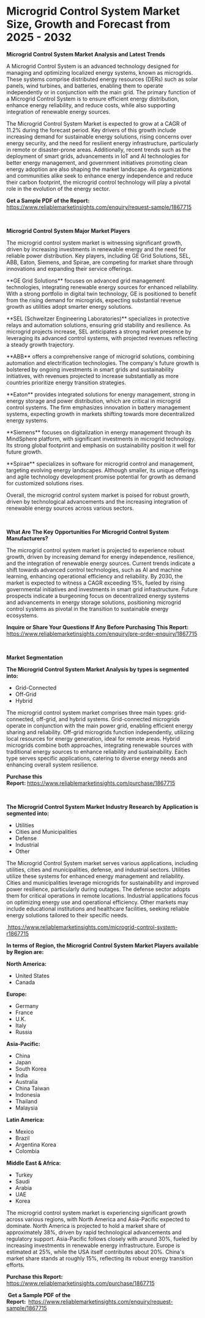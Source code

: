 <p><h1>Microgrid Control System Market Size, Growth and Forecast from 2025 - 2032</h1></p><p><strong>Microgrid Control System Market Analysis and Latest Trends</strong></p>
<p><p>A Microgrid Control System is an advanced technology designed for managing and optimizing localized energy systems, known as microgrids. These systems comprise distributed energy resources (DERs) such as solar panels, wind turbines, and batteries, enabling them to operate independently or in conjunction with the main grid. The primary function of a Microgrid Control System is to ensure efficient energy distribution, enhance energy reliability, and reduce costs, while also supporting integration of renewable energy sources.</p><p>The Microgrid Control System Market is expected to grow at a CAGR of 11.2% during the forecast period. Key drivers of this growth include increasing demand for sustainable energy solutions, rising concerns over energy security, and the need for resilient energy infrastructure, particularly in remote or disaster-prone areas. Additionally, recent trends such as the deployment of smart grids, advancements in IoT and AI technologies for better energy management, and government initiatives promoting clean energy adoption are also shaping the market landscape. As organizations and communities alike seek to enhance energy independence and reduce their carbon footprint, the microgrid control technology will play a pivotal role in the evolution of the energy sector.</p></p>
<p><strong>Get a Sample PDF of the Report:&nbsp;</strong> <a href="https://www.reliablemarketinsights.com/enquiry/request-sample/1867715?utm_campaign=2788&utm_medium=2&utm_source=Github&utm_content=ia&utm_term=16042025&utm_id=microgrid-control-system">https://www.reliablemarketinsights.com/enquiry/request-sample/1867715</a></p>
<p>&nbsp;</p>
<p><strong>Microgrid Control System Major Market Players</strong></p>
<p><p>The microgrid control system market is witnessing significant growth, driven by increasing investments in renewable energy and the need for reliable power distribution. Key players, including GE Grid Solutions, SEL, ABB, Eaton, Siemens, and Spirae, are competing for market share through innovations and expanding their service offerings.</p><p>**GE Grid Solutions** focuses on advanced grid management technologies, integrating renewable energy sources for enhanced reliability. With a strong portfolio in digital twin technology, GE is positioned to benefit from the rising demand for microgrids, expecting substantial revenue growth as utilities adopt smarter energy solutions.</p><p>**SEL (Schweitzer Engineering Laboratories)** specializes in protective relays and automation solutions, ensuring grid stability and resilience. As microgrid projects increase, SEL anticipates a strong market presence by leveraging its advanced control systems, with projected revenues reflecting a steady growth trajectory.</p><p>**ABB** offers a comprehensive range of microgrid solutions, combining automation and electrification technologies. The company's future growth is bolstered by ongoing investments in smart grids and sustainability initiatives, with revenues projected to increase substantially as more countries prioritize energy transition strategies.</p><p>**Eaton** provides integrated solutions for energy management, strong in energy storage and power distribution, which are critical in microgrid control systems. The firm emphasizes innovation in battery management systems, expecting growth in markets shifting towards more decentralized energy systems.</p><p>**Siemens** focuses on digitalization in energy management through its MindSphere platform, with significant investments in microgrid technology. Its strong global footprint and emphasis on sustainability position it well for future growth.</p><p>**Spirae** specializes in software for microgrid control and management, targeting evolving energy landscapes. Although smaller, its unique offerings and agile technology development promise potential for growth as demand for customized solutions rises.</p><p>Overall, the microgrid control system market is poised for robust growth, driven by technological advancements and the increasing integration of renewable energy sources across various sectors.</p></p>
<p>&nbsp;</p>
<p><strong>What Are The Key Opportunities For Microgrid Control System Manufacturers?</strong></p>
<p><p>The microgrid control system market is projected to experience robust growth, driven by increasing demand for energy independence, resilience, and the integration of renewable energy sources. Current trends indicate a shift towards advanced control technologies, such as AI and machine learning, enhancing operational efficiency and reliability. By 2030, the market is expected to witness a CAGR exceeding 15%, fueled by rising governmental initiatives and investments in smart grid infrastructure. Future prospects indicate a burgeoning focus on decentralized energy systems and advancements in energy storage solutions, positioning microgrid control systems as pivotal in the transition to sustainable energy ecosystems.</p></p>
<p><strong>Inquire or Share Your Questions If Any Before Purchasing This Report:</strong> <a href="https://www.reliablemarketinsights.com/enquiry/pre-order-enquiry/1867715?utm_campaign=2788&utm_medium=2&utm_source=Github&utm_content=ia&utm_term=16042025&utm_id=microgrid-control-system">https://www.reliablemarketinsights.com/enquiry/pre-order-enquiry/1867715</a></p>
<p>&nbsp;</p>
<p><strong>Market Segmentation</strong></p>
<p><strong>The Microgrid Control System Market Analysis by types is segmented into:</strong></p>
<p><ul><li>Grid-Connected</li><li>Off-Grid</li><li>Hybrid</li></ul></p>
<p><p>The microgrid control system market comprises three main types: grid-connected, off-grid, and hybrid systems. Grid-connected microgrids operate in conjunction with the main power grid, enabling efficient energy sharing and reliability. Off-grid microgrids function independently, utilizing local resources for energy generation, ideal for remote areas. Hybrid microgrids combine both approaches, integrating renewable sources with traditional energy sources to enhance reliability and sustainability. Each type serves specific applications, catering to diverse energy needs and enhancing overall system resilience.</p></p>
<p><strong>Purchase this Report:&nbsp;</strong><a href="https://www.reliablemarketinsights.com/purchase/1867715?utm_campaign=2788&utm_medium=2&utm_source=Github&utm_content=ia&utm_term=16042025&utm_id=microgrid-control-system">https://www.reliablemarketinsights.com/purchase/1867715</a></p>
<p>&nbsp;</p>
<p><strong>The Microgrid Control System Market Industry Research by Application is segmented into:</strong></p>
<p><ul><li>Utilities</li><li>Cities and Municipalities</li><li>Defense</li><li>Industrial</li><li>Other</li></ul></p>
<p><p>The Microgrid Control System market serves various applications, including utilities, cities and municipalities, defense, and industrial sectors. Utilities utilize these systems for enhanced energy management and reliability. Cities and municipalities leverage microgrids for sustainability and improved power resilience, particularly during outages. The defense sector adopts them for critical operations in remote locations. Industrial applications focus on optimizing energy use and operational efficiency. Other markets may include educational institutions and healthcare facilities, seeking reliable energy solutions tailored to their specific needs.</p></p>
<p><a href="https://www.reliablemarketinsights.com/microgrid-control-system-r1867715?utm_campaign=2788&utm_medium=2&utm_source=Github&utm_content=ia&utm_term=16042025&utm_id=microgrid-control-system">&nbsp;https://www.reliablemarketinsights.com/microgrid-control-system-r1867715</a></p>
<p><strong>In terms of Region, the Microgrid Control System Market Players available by Region are:</strong></p>
<p>
    <p> <strong> North America: </strong>
        <ul>
            <li>United States</li>
            <li>Canada</li>
        </ul>
        </p> 
    <p> <strong> Europe: </strong>
        <ul>
            <li>Germany</li>
            <li>France</li>
            <li>U.K.</li>
            <li>Italy</li>
            <li>Russia</li>
        </ul>
        </p> 
    <p> <strong> Asia-Pacific: </strong>
        <ul>
            <li>China</li>
            <li>Japan</li>
            <li>South Korea</li>
            <li>India</li>
            <li>Australia</li>
            <li>China Taiwan</li>
            <li>Indonesia</li>
            <li>Thailand</li>
            <li>Malaysia</li>
        </ul>
        </p> 
    <p> <strong> Latin America: </strong>
        <ul>
            <li>Mexico</li>
            <li>Brazil</li>
            <li>Argentina Korea</li>
            <li>Colombia</li>
        </ul>
        </p> 
    <p> <strong> Middle East & Africa: </strong>
        <ul>
            <li>Turkey</li>
            <li>Saudi</li>
            <li>Arabia</li>
            <li>UAE</li>
            <li>Korea</li>
        </ul>
    </p>
    </p>
<p><p>The microgrid control system market is experiencing significant growth across various regions, with North America and Asia-Pacific expected to dominate. North America is projected to hold a market share of approximately 38%, driven by rapid technological advancements and regulatory support. Asia-Pacific follows closely with around 30%, fueled by increasing investments in renewable energy infrastructure. Europe is estimated at 25%, while the USA itself contributes about 20%. China's market share stands at roughly 15%, reflecting its robust energy transition efforts.</p></p>
<p><strong>Purchase this Report: </strong><a href="https://www.reliablemarketinsights.com/purchase/1867715?utm_campaign=2788&utm_medium=2&utm_source=Github&utm_content=ia&utm_term=16042025&utm_id=microgrid-control-system">https://www.reliablemarketinsights.com/purchase/1867715</a></p>
<p>&nbsp;<strong>Get a Sample PDF of the Report:&nbsp;&nbsp;</strong><a href="https://www.reliablemarketinsights.com/enquiry/request-sample/1867715?utm_campaign=2788&utm_medium=2&utm_source=Github&utm_content=ia&utm_term=16042025&utm_id=microgrid-control-system">https://www.reliablemarketinsights.com/enquiry/request-sample/1867715</a></p>
<p><strong></strong></p>
<p><p></p><p></p><p></p></p>